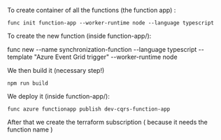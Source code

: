


To create container of all the functions (the function app) :

```
func init function-app --worker-runtime node --language typescript
```

To create the new function (inside function-app/):

func new --name synchronization-function --language typescript --template "Azure Event Grid trigger" --worker-runtime node


We then build it (necessary step!)
```
npm run build
```

We deploy it (inside function-app/):
```
func azure functionapp publish dev-cqrs-function-app
```

After that we create the terraform subscription ( because it needs the function name )
